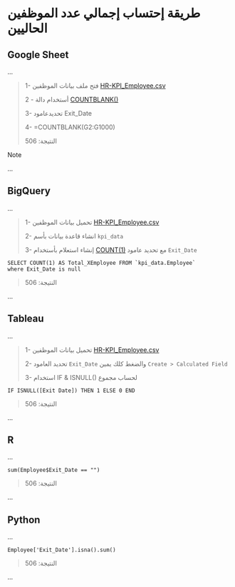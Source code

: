 # طريقة إحتساب إجمالي عدد الموظفين الحاليين


## Google Sheet
...
>
> 1- فتح ملف بيانات الموظفين [HR-KPI_Employee.csv](data/HR-KPI_Employee.csv)
>
> 2 - أستخدام دالة [COUNTBLANK()](https://support.google.com/docs/answer/3093403?hl=en)
>
> 3- تحديدعامود Exit_Date
>
> 4- =COUNTBLANK(G2:G1000)
>
> النتيجة: 506
> 
> 

> [!NOTE]
> 


...
## BigQuery
...
>1- تحميل بيانات الموظفين  [HR-KPI_Employee.csv](/data/HR-KPI_Employee.csv)
>
> 2- انشاء قاعدة بيانات بأسم `kpi_data`
>
> 3- إنشاء استعلام بأستخدام [COUNT(1)](https://cloud.google.com/knowledge/kb/bigquery-count-query-slot-utilization-and-rows-scanned-000004360) مع تحديد عامود `Exit_Date`
>
>
``````
SELECT COUNT(1) AS Total_XEmployee FROM `kpi_data.Employee`  
where Exit_Date is null  
``````
>
> النتيجة: 506
>
...
## Tableau 
...
>
> 1- تحميل بيانات الموظفين  [HR-KPI_Employee.csv](/data/HR-KPI_Employee.csv)
>
> 2- تحديد العامود `Exit_Date` والضغط كلك يمين `Create > Calculated Field`
>
> 3- استخدام IF & ISNULL() لحساب مجموع 
>
``````
IF ISNULL([Exit Date]) THEN 1 ELSE 0 END
``````
>
> النتيجة: 506
>
...
## R
...


``````
sum(Employee$Exit_Date == "")
``````
>
> النتيجة: 506
>
...
## Python
...


``````
Employee['Exit_Date'].isna().sum()
``````
>
> النتيجة: 506
>
...
